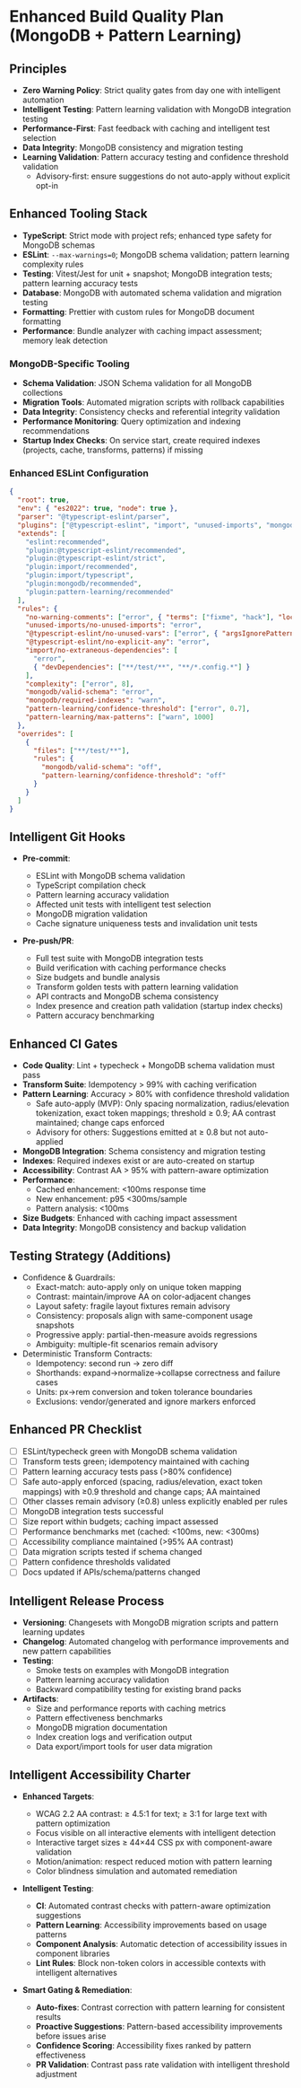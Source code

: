 # Enhanced Build Quality Plan (MongoDB + Pattern Learning)

## Principles

- **Zero Warning Policy**: Strict quality gates from day one with intelligent automation
- **Intelligent Testing**: Pattern learning validation with MongoDB integration testing
- **Performance-First**: Fast feedback with caching and intelligent test selection
- **Data Integrity**: MongoDB consistency and migration testing
- **Learning Validation**: Pattern accuracy testing and confidence threshold validation
  - Advisory-first: ensure suggestions do not auto-apply without explicit opt-in

## Enhanced Tooling Stack

- **TypeScript**: Strict mode with project refs; enhanced type safety for MongoDB schemas
- **ESLint**: `--max-warnings=0`; MongoDB schema validation; pattern learning complexity rules
- **Testing**: Vitest/Jest for unit + snapshot; MongoDB integration tests; pattern learning accuracy tests
- **Database**: MongoDB with automated schema validation and migration testing
- **Formatting**: Prettier with custom rules for MongoDB document formatting
- **Performance**: Bundle analyzer with caching impact assessment; memory leak detection

### MongoDB-Specific Tooling

- **Schema Validation**: JSON Schema validation for all MongoDB collections
- **Migration Tools**: Automated migration scripts with rollback capabilities
- **Data Integrity**: Consistency checks and referential integrity validation
- **Performance Monitoring**: Query optimization and indexing recommendations
- **Startup Index Checks**: On service start, create required indexes (projects, cache, transforms, patterns) if missing

### Enhanced ESLint Configuration

```json
{
  "root": true,
  "env": { "es2022": true, "node": true },
  "parser": "@typescript-eslint/parser",
  "plugins": ["@typescript-eslint", "import", "unused-imports", "mongodb", "pattern-learning"],
  "extends": [
    "eslint:recommended",
    "plugin:@typescript-eslint/recommended",
    "plugin:@typescript-eslint/strict",
    "plugin:import/recommended",
    "plugin:import/typescript",
    "plugin:mongodb/recommended",
    "plugin:pattern-learning/recommended"
  ],
  "rules": {
    "no-warning-comments": ["error", { "terms": ["fixme", "hack"], "location": "anywhere" }],
    "unused-imports/no-unused-imports": "error",
    "@typescript-eslint/no-unused-vars": ["error", { "argsIgnorePattern": "^_" }],
    "@typescript-eslint/no-explicit-any": "error",
    "import/no-extraneous-dependencies": [
      "error",
      { "devDependencies": ["**/test/**", "**/*.config.*"] }
    ],
    "complexity": ["error", 8],
    "mongodb/valid-schema": "error",
    "mongodb/required-indexes": "warn",
    "pattern-learning/confidence-threshold": ["error", 0.7],
    "pattern-learning/max-patterns": ["warn", 1000]
  },
  "overrides": [
    {
      "files": ["**/test/**"],
      "rules": {
        "mongodb/valid-schema": "off",
        "pattern-learning/confidence-threshold": "off"
      }
    }
  ]
}
```

## Intelligent Git Hooks

- **Pre-commit**:
  - ESLint with MongoDB schema validation
  - TypeScript compilation check
  - Pattern learning accuracy validation
  - Affected unit tests with intelligent test selection
  - MongoDB migration validation
  - Cache signature uniqueness tests and invalidation unit tests

- **Pre-push/PR**:
  - Full test suite with MongoDB integration tests
  - Build verification with caching performance checks
  - Size budgets and bundle analysis
  - Transform golden tests with pattern learning validation
  - API contracts and MongoDB schema consistency
  - Index presence and creation path validation (startup index checks)
  - Pattern accuracy benchmarking

## Enhanced CI Gates

- **Code Quality**: Lint + typecheck + MongoDB schema validation must pass
- **Transform Suite**: Idempotency > 99% with caching verification
- **Pattern Learning**: Accuracy > 80% with confidence threshold validation
  - Safe auto-apply (MVP): Only spacing normalization, radius/elevation tokenization, exact token mappings; threshold ≥ 0.9; AA contrast maintained; change caps enforced
  - Advisory for others: Suggestions emitted at ≥ 0.8 but not auto-applied
- **MongoDB Integration**: Schema consistency and migration testing
- **Indexes**: Required indexes exist or are auto-created on startup
- **Accessibility**: Contrast AA > 95% with pattern-aware optimization
- **Performance**:
  - Cached enhancement: <100ms response time
  - New enhancement: p95 <300ms/sample
  - Pattern analysis: <100ms
- **Size Budgets**: Enhanced with caching impact assessment
- **Data Integrity**: MongoDB consistency and backup validation

## Testing Strategy (Additions)

- Confidence & Guardrails:
  - Exact-match: auto-apply only on unique token mapping
  - Contrast: maintain/improve AA on color-adjacent changes
  - Layout safety: fragile layout fixtures remain advisory
  - Consistency: proposals align with same-component usage snapshots
  - Progressive apply: partial-then-measure avoids regressions
  - Ambiguity: multiple-fit scenarios remain advisory
- Deterministic Transform Contracts:
  - Idempotency: second run → zero diff
  - Shorthands: expand→normalize→collapse correctness and failure cases
  - Units: px→rem conversion and token tolerance boundaries
  - Exclusions: vendor/generated and ignore markers enforced

## Enhanced PR Checklist

- [ ] ESLint/typecheck green with MongoDB schema validation
- [ ] Transform tests green; idempotency maintained with caching
- [ ] Pattern learning accuracy tests pass (>80% confidence)
- [ ] Safe auto-apply enforced (spacing, radius/elevation, exact token mappings) with ≥0.9 threshold and change caps; AA maintained
- [ ] Other classes remain advisory (≥0.8) unless explicitly enabled per rules
- [ ] MongoDB integration tests successful
- [ ] Size report within budgets; caching impact assessed
- [ ] Performance benchmarks met (cached: <100ms, new: <300ms)
- [ ] Accessibility compliance maintained (>95% AA contrast)
- [ ] Data migration scripts tested if schema changed
- [ ] Pattern confidence thresholds validated
- [ ] Docs updated if APIs/schema/patterns changed

## Intelligent Release Process

- **Versioning**: Changesets with MongoDB migration scripts and pattern learning updates
- **Changelog**: Automated changelog with performance improvements and new pattern capabilities
- **Testing**:
  - Smoke tests on examples with MongoDB integration
  - Pattern learning accuracy validation
  - Backward compatibility testing for existing brand packs
- **Artifacts**:
  - Size and performance reports with caching metrics
  - Pattern effectiveness benchmarks
  - MongoDB migration documentation
  - Index creation logs and verification output
  - Data export/import tools for user data migration

## Intelligent Accessibility Charter

- **Enhanced Targets**:
  - WCAG 2.2 AA contrast: ≥ 4.5:1 for text; ≥ 3:1 for large text with pattern optimization
  - Focus visible on all interactive elements with intelligent detection
  - Interactive target sizes ≥ 44×44 CSS px with component-aware validation
  - Motion/animation: respect reduced motion with pattern learning
  - Color blindness simulation and automated remediation

- **Intelligent Testing**:
  - **CI**: Automated contrast checks with pattern-aware optimization suggestions
  - **Pattern Learning**: Accessibility improvements based on usage patterns
  - **Component Analysis**: Automatic detection of accessibility issues in component libraries
  - **Lint Rules**: Block non-token colors in accessible contexts with intelligent alternatives

- **Smart Gating & Remediation**:
  - **Auto-fixes**: Contrast correction with pattern learning for consistent results
  - **Proactive Suggestions**: Pattern-based accessibility improvements before issues arise
  - **Confidence Scoring**: Accessibility fixes ranked by pattern effectiveness
  - **PR Validation**: Contrast pass rate validation with intelligent threshold adjustment
